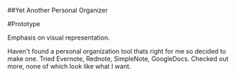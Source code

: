 ##Yet Another Personal Organizer

#Prototype

Emphasis on visual representation. 

Haven't found a personal organization tool thats right for me so decided to make one. Tried Evernote, Rednote, SimpleNote, GoogleDocs. Checked out more, none of which look like what I want.

